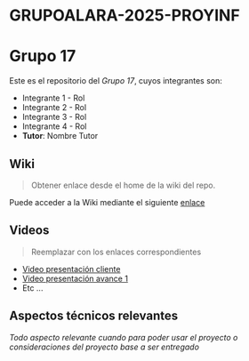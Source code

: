 # GRUPOALARA-2025-PROYINF
# Grupo 17

Este es el repositorio del *Grupo 17*, cuyos integrantes son:

* Integrante 1 - Rol
* Integrante 2 - Rol
* Integrante 3 - Rol
* Integrante 4 - Rol
* **Tutor**: Nombre Tutor

## Wiki

> Obtener enlace desde el home de la wiki del repo.

Puede acceder a la Wiki mediante el siguiente [enlace](https://gitlab.inf.utfsm.cl/)

## Videos

> Reemplazar con los enlaces correspondientes

* [Video presentación cliente](https://www.youtube.com)
* [Video presentación avance 1](https://www.youtube.com/)
* Etc ...

## Aspectos técnicos relevantes

_Todo aspecto relevante cuando para poder usar el proyecto o consideraciones del proyecto base a ser entregado_
